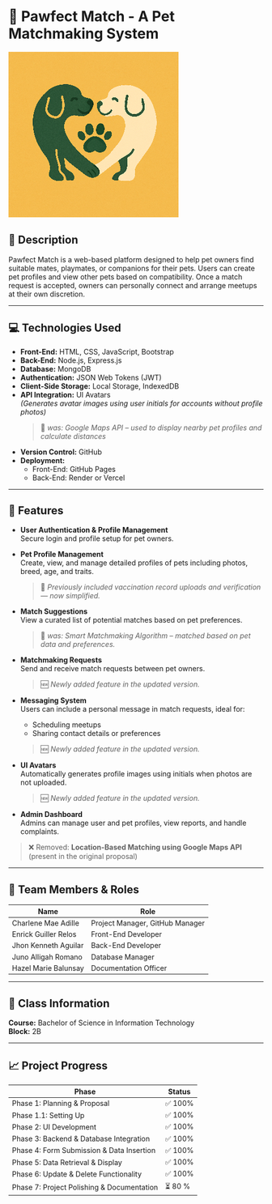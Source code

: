 # 🐾 Pawfect Match - A Pet Matchmaking System

![Pawfect Match Logo](/docs/pawfect-logo.png)

## 📌 Description

Pawfect Match is a web-based platform designed to help pet owners find suitable mates, playmates, or companions for their pets. Users can create pet profiles and view other pets based on compatibility. Once a match request is accepted, owners can personally connect and arrange meetups at their own discretion.

---

## 💻 Technologies Used

- **Front-End:** HTML, CSS, JavaScript, Bootstrap  
- **Back-End:** Node.js, Express.js  
- **Database:** MongoDB  
- **Authentication:** JSON Web Tokens (JWT)  
- **Client-Side Storage:** Local Storage, IndexedDB  
- **API Integration:** UI Avatars  
  *(Generates avatar images using user initials for accounts without profile photos)*  
  > 📝 *was: Google Maps API – used to display nearby pet profiles and calculate distances*
- **Version Control:** GitHub  
- **Deployment:**  
  - Front-End: GitHub Pages  
  - Back-End: Render or Vercel

---

## 🚀 Features

- **User Authentication & Profile Management**  
  Secure login and profile setup for pet owners.

- **Pet Profile Management**  
  Create, view, and manage detailed profiles of pets including photos, breed, age, and traits.  
  > 📝 *Previously included vaccination record uploads and verification — now simplified.*

- **Match Suggestions**  
  View a curated list of potential matches based on pet preferences.  
  > 📝 *was: Smart Matchmaking Algorithm – matched based on pet data and preferences.*

- **Matchmaking Requests**  
  Send and receive match requests between pet owners.  
  > 🆕 *Newly added feature in the updated version.*

- **Messaging System**  
  Users can include a personal message in match requests, ideal for:
  - Scheduling meetups
  - Sharing contact details or preferences  
  > 🆕 *Newly added feature in the updated version.*

- **UI Avatars**  
  Automatically generates profile images using initials when photos are not uploaded.  
  > 🆕 *Newly added feature in the updated version.*

- **Admin Dashboard**  
  Admins can manage user and pet profiles, view reports, and handle complaints.

> ❌ Removed: **Location-Based Matching using Google Maps API** (present in the original proposal)

---

## 👥 Team Members & Roles

| Name                     | Role                            |
|--------------------------|---------------------------------|
| Charlene Mae Adille     | Project Manager, GitHub Manager |
| Enrick Guiller Relos    | Front-End Developer              |
| Jhon Kenneth Aguilar    | Back-End Developer               |
| Juno Alligah Romano     | Database Manager                 |
| Hazel Marie Balunsay    | Documentation Officer            |

---

## 🏫 Class Information

**Course:** Bachelor of Science in Information Technology  
**Block:** 2B  

---

## 📈 Project Progress

| Phase                                     | Status  |
|------------------------------------------|---------|
| Phase 1: Planning & Proposal              | ✅ 100% |
| Phase 1.1: Setting Up                     | ✅ 100% |
| Phase 2: UI Development                   | ✅ 100% |
| Phase 3: Backend & Database Integration   | ✅ 100% |
| Phase 4: Form Submission & Data Insertion | ✅ 100% |
| Phase 5: Data Retrieval & Display         | ✅ 100% |
| Phase 6: Update & Delete Functionality    | ✅ 100% |
| Phase 7: Project Polishing & Documentation| ⏳ 80 % |

